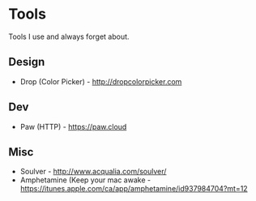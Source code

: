 # Tools
Tools I use and always forget about.

## Design 

* Drop (Color Picker) - http://dropcolorpicker.com

## Dev 

* Paw (HTTP) - https://paw.cloud

## Misc

* Soulver - http://www.acqualia.com/soulver/
* Amphetamine (Keep your mac awake - https://itunes.apple.com/ca/app/amphetamine/id937984704?mt=12
